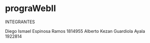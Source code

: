 # prograWebII

INTEGRANTES

Diego Ismael Espinosa Ramos 1814955
Alberto Kezan Guardiola Ayala 1922814
